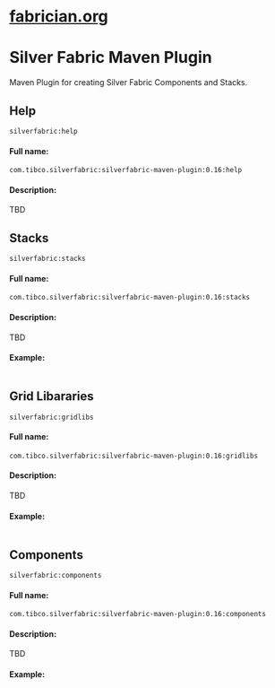 [fabrician.org](http://fabrician.org/)
==========================================================================
Silver Fabric Maven Plugin
==========================================================================

Maven Plugin for creating Silver Fabric Components and Stacks.

## Help

`silverfabric:help`

#### Full name:

`com.tibco.silverfabric:silverfabric-maven-plugin:0.16:help`

#### Description:

TBD


## Stacks

`silverfabric:stacks`

#### Full name:

`com.tibco.silverfabric:silverfabric-maven-plugin:0.16:stacks`

#### Description:

TBD

#### Example:
```xml

```

## Grid Libararies

`silverfabric:gridlibs`

#### Full name:

`com.tibco.silverfabric:silverfabric-maven-plugin:0.16:gridlibs`

#### Description:

TBD

#### Example:
```xml

```

## Components

`silverfabric:components`

#### Full name:

`com.tibco.silverfabric:silverfabric-maven-plugin:0.16:components`

#### Description:

TBD

#### Example:
```xml

```